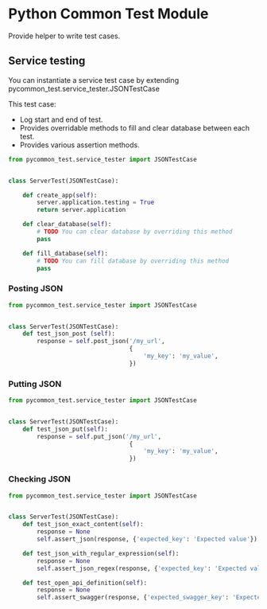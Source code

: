 # Python Common Test Module #

Provide helper to write test cases.

## Service testing ##

You can instantiate a service test case by extending pycommon_test.service_tester.JSONTestCase

This test case:
 * Log start and end of test.
 * Provides overridable methods to fill and clear database between each test.
 * Provides various assertion methods.

```python
from pycommon_test.service_tester import JSONTestCase


class ServerTest(JSONTestCase):

    def create_app(self):
        server.application.testing = True
        return server.application

    def clear_database(self):
        # TODO You can clear database by overriding this method
        pass

    def fill_database(self):
        # TODO You can fill database by overriding this method
        pass
```

### Posting JSON ###

```python
from pycommon_test.service_tester import JSONTestCase


class ServerTest(JSONTestCase):
    def test_json_post (self):
        response = self.post_json('/my_url',
                                  {
                                      'my_key': 'my_value',
                                  })
```

### Putting JSON ###

```python
from pycommon_test.service_tester import JSONTestCase


class ServerTest(JSONTestCase):
    def test_json_put(self):
        response = self.put_json('/my_url',
                                  {
                                      'my_key': 'my_value',
                                  })
```

### Checking JSON ###

```python
from pycommon_test.service_tester import JSONTestCase


class ServerTest(JSONTestCase):
    def test_json_exact_content(self):
        response = None
        self.assert_json(response, {'expected_key': 'Expected value'})

    def test_json_with_regular_expression(self):
        response = None
        self.assert_json_regex(response, {'expected_key': 'Expected value'})

    def test_open_api_definition(self):
        response = None
        self.assert_swagger(response, {'expected_swagger_key': 'Expected swagger value'})
```

